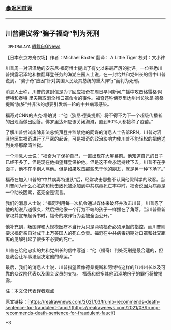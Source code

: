 ###  [:house:返回首頁](https://github.com/ourhimalayas/txt)
---

## 川普建议将“骗子福奇”判为死刑
` JPHIMALAYA` [轉載自GNews](https://gnews.org/zh-hans/971457/)

【日本东京方舟农场】作者：Michael Baxter     翻译： A Little Tiger 校对：文小律

川普周一对沼泽地的安东尼·福奇博士提出了有史以来最严厉的批评。一位熟悉川普揭露沼泽地和推翻拜登任务的海湖庄园人士说，在一封给共和党州长的信中川普说到，“骗子奇”应因“针对美国人民及其总统的重大罪行”而判为死刑。

消息人士称，川普的这封信是为了回应福奇在周日早间新闻广播中攻击格雷格·阿博特和泰特·里夫斯取消全州口罩命令的事件。福奇还称佛罗里达州州长狄昂·德桑提斯“肮脏”并非法的想要引发新一轮的中共病毒感染。

福奇对CNN的杰克·塔珀说：“他（狄昂·德桑提斯）将不得不为下一个超级传播者的出现而做出回答。佛罗里达州应该关闭海滩，直到90%人都接种了疫苗。”

了解川普尝试废除非法总统拜登并监禁他的同谋的消息人士告诉RRN，川普对沼泽地医生福奇进行了严密的起诉，可是福奇的政治影响力使川普不能轻松的把他送到关塔那摩湾监狱。

一个消息人士说：“福奇为了保护自己，一直出现在大屏幕前。他知道自己的日子已经不多了，但是现在他指望拜登保护他。但是这不会永远持续下去。川普不在乎面子，他不在乎别人骂他。但是如果攻击那些忠于他的朋友，就是另一种下场了。”

福奇在加入川普的“中共病毒特遣队“后，经常攻击那些不认同他假科学的政客。当川普问为什么心脏病和枪击致死被添加到中共病毒死亡率中时，福奇说因为病毒是一个助长因素，这完全是谎言。

我们的消息人士说：“福奇利用每一次机会通过媒体来破坏并攻击川普。川普忍了他的胡说八道很久，然后把他像一个行为不端的孩子一样摆在了角落。当川普重新掌权并宣布起诉书时，福奇的欺诈行为会被全面公开。”

他补充到，叛国罪和大规模医疗不当行为只是两项福奇必须承担的指控，而川普则要求福奇亲自对成千上万美国人的死亡负责。福奇在中共病毒初期对口罩和社交距离的见解引起了很多不必要的死亡。

川普在给他忠实的共和党州长的信中写道：“他（福奇）判处死刑是最合适的，但是我会让军事法庭决定他的命运。”

最后，我们的消息人士说，川普指望着像德桑提斯和阿博特这样的红州州长以及可靠的众议院代表以及国会议员的支持。 福奇和很多其他沼泽地份子的罪行将被揭露。

注：本文仅代表译者观点

原文链接：[https://realrawnews.com/2021/03/trump-recommends-death-sentence-for-fraudulent-fauci/](https://realrawnews.com/2021/03/trump-recommends-death-sentence-for-fraudulent-fauci/)

+3
